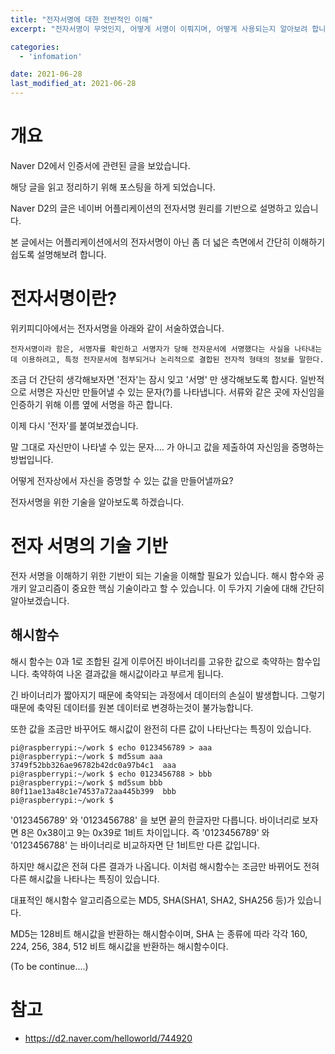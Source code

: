 ```yaml
---
title: "전자서명에 대한 전반적인 이해"
excerpt: "전자서명이 무엇인지, 어떻게 서명이 이뤄지며, 어떻게 사용되는지 알아보려 합니다."

categories:
  - 'infomation'

date: 2021-06-28
last_modified_at: 2021-06-28
---
```


# 개요

Naver D2에서 인증서에 관련된 글을 보았습니다. 

해당 글을 읽고 정리하기 위해 포스팅을 하게 되었습니다. 

Naver D2의 글은 네이버 어플리케이션의 전자서명 원리를 기반으로 설명하고 있습니다. 

본 글에서는 어플리케이션에서의 전자서명이 아닌 좀 더 넓은 측면에서 간단히 이해하기 쉽도록 설명해보려 합니다. 

# 전자서명이란?

위키피디아에서는 전자서명을 아래와 같이 서술하였습니다. 

```
전자서명이라 함은, 서명자를 확인하고 서명자가 당해 전자문서에 서명했다는 사실을 나타내는 데 이용하려고, 특정 전자문서에 첨부되거나 논리적으로 결합된 전자적 형태의 정보를 말한다.
```

조금 더 간단히 생각해보자면 '전자'는 잠시 잊고 '서명' 만 생각해보도록 합시다. 
일반적으로 서명은 자신만 만들어낼 수 있는 문자(?)를 나타냅니다. 
서류와 같은 곳에 자신임을 인증하기 위해 이름 옆에 서명을 하곤 합니다. 

이제 다시 '전자'를 붙여보겠습니다. 

말 그대로 자신만이 나타낼 수 있는 문자.... 가 아니고 값을 제출하여 자신임을 증명하는 방법입니다. 

어떻게 전자상에서 자신을 증명할 수 있는 값을 만들어낼까요? 

전자서명을 위한 기술을 알아보도록 하겠습니다. 

# 전자 서명의 기술 기반

전자 서명을 이해하기 위한 기반이 되는 기술을 이해할 필요가 있습니다. 
해시 함수와 공개키 알고리즘이 중요한 핵심 기술이라고 할 수 있습니다. 
이 두가지 기술에 대해 간단히 알아보겠습니다. 

## 해시함수

해시 함수는 0과 1로 조합된 길게 이루어진 바이너리를 고유한 값으로 축약하는 함수입니다. 
축약하여 나온 결과값을 해시값이라고 부르게 됩니다. 

긴 바이너리가 짧아지기 때문에 축약되는 과정에서 데이터의 손실이 발생합니다. 
그렇기때문에 축약된 데이터를 원본 데이터로 변경하는것이 불가능합니다. 

또한 값을 조금만 바꾸어도 해시값이 완전히 다른 값이 나타난다는 특징이 있습니다. 

```
pi@raspberrypi:~/work $ echo 0123456789 > aaa
pi@raspberrypi:~/work $ md5sum aaa
3749f52bb326ae96782b42dc0a97b4c1  aaa
pi@raspberrypi:~/work $ echo 0123456788 > bbb
pi@raspberrypi:~/work $ md5sum bbb
80f11ae13a48c1e74537a72aa445b399  bbb
pi@raspberrypi:~/work $
```

'0123456789' 와 '0123456788' 을 보면 끝의 한글자만 다릅니다. 
바이너리로 보자면 8은 0x38이고 9는 0x39로 1비트 차이입니다. 
즉 '0123456789' 와 '0123456788' 는 바이너리로 비교하자면 단 1비트만 다른 값입니다. 

하지만 해시값은 전혀 다른 결과가 나옵니다. 
이처럼 해시함수는 조금만 바뀌어도 전혀 다른 해시값을 나타나는 특징이 있습니다. 

대표적인 해시함수 알고리즘으로는 MD5, SHA(SHA1, SHA2, SHA256 등)가 있습니다.

MD5는 128비트 해시값을 반환하는 해시함수이며, SHA 는 종류에 따라 각각 160, 224, 256, 384, 512 비트 해시값을 반환하는 해시함수이다. 


(To be continue....)


# 참고 

* https://d2.naver.com/helloworld/744920
